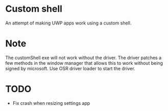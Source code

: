 # Custom shell
An attempt of making UWP apps work using a custom shell.

# Note
The customShell exe will not work without the driver. The driver patches a few methods in the window manager that allows this to work without being signed by microsoft. Use OSR driver loader to start the driver.

# TODO
 - Fix crash when resizing settings app